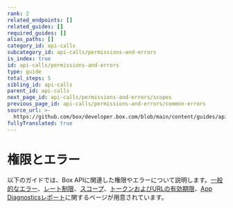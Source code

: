 ```yaml
---
rank: 2
related_endpoints: []
related_guides: []
required_guides: []
alias_paths: []
category_id: api-calls
subcategory_id: api-calls/permissions-and-errors
is_index: true
id: api-calls/permissions-and-errors
type: guide
total_steps: 5
sibling_id: api-calls
parent_id: api-calls
next_page_id: api-calls/permissions-and-errors/scopes
previous_page_id: api-calls/permissions-and-errors/common-errors
source_url: >-
  https://github.com/box/developer.box.com/blob/main/content/guides/api-calls/permissions-and-errors/index.md
fullyTranslated: true
---
```

# 権限とエラー

以下のガイドでは、Box APIに関連した権限やエラーについて説明します。[一般的なエラー][1]、[レート制限][2]、[スコープ][3]、[トークンおよびURLの有効期限][4]、[App Diagnosticsレポート][5]に関するページが用意されています。

[1]: g://api-calls/permissions-and-errors/common-errors

[2]: g://api-calls/permissions-and-errors/rate-limits

[3]: g://api-calls/permissions-and-errors/scopes

[4]: g://api-calls/permissions-and-errors/expiration

[5]: g://api-calls/permissions-and-errors/app-diagnostics-report